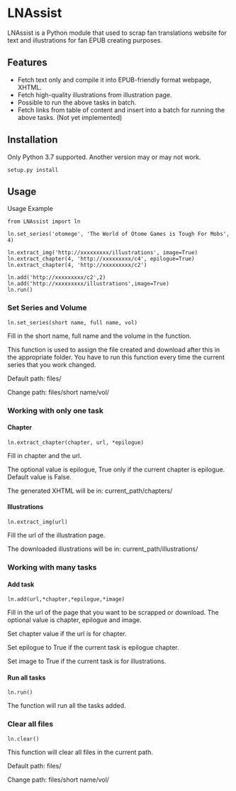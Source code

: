 # LNAssist
LNAssist is a Python module that  used to scrap fan translations website for text and illustrations for fan EPUB creating purposes.
## Features
- Fetch text only and compile it into EPUB-friendly format webpage, XHTML.
- Fetch high-quality illustrations from illustration page.
- Possible to run the above tasks in batch.
- Fetch links from table of content and insert into a batch for running the above tasks. (Not yet implemented)

## Installation
Only Python 3.7 supported. Another version may or may not work.

```
setup.py install
```

## Usage
Usage Example
```
from LNAssist import ln

ln.set_series('otomege', 'The World of Otome Games is Tough For Mobs', 4)

ln.extract_img('http://xxxxxxxxx/illustrations', image=True)
ln.extract_chapter(4, 'http://xxxxxxxxx/c4', epilogue=True)
ln.extract_chapter(4, 'http://xxxxxxxxx/c2')

ln.add('http://xxxxxxxxx/c2',2)
ln.add('http://xxxxxxxxx/illustrations',image=True)
ln.run()

```

### Set Series and Volume
```
ln.set_series(short name, full name, vol)
```
Fill in the short name, full name and the volume in the function. 

This function is used to assign the file created 
and download after this in the appropriate folder. You have to run this function every time the current series that 
you work changed.

Default path: files/

Change path: files/short name/vol/

### Working with only one task

#### Chapter
```
ln.extract_chapter(chapter, url, *epilogue)
```
Fill in chapter and the url. 

The optional value is epilogue, True only if the current chapter is epilogue. 
Default value is False.

The generated XHTML will be in: current_path/chapters/

#### Illustrations
```
ln.extract_img(url)
```
Fill the url of the illustration page.

The downloaded illustrations will be in: current_path/illustrations/

### Working with many tasks

#### Add task
```
ln.add(url,*chapter,*epilogue,*image)
```
Fill in the url of the page that you want to be scrapped or download.
The optional value is chapter, epilogue and image. 

Set chapter value if the url is for chapter.

Set epilogue to True if the current task is epilogue chapter.

Set image to True if the current task is for illustrations.

#### Run all tasks
```
ln.run()
```
The function will run all the tasks added.

### Clear all files
```
ln.clear()
```
This function will clear all files in the current path.

Default path: files/

Change path: files/short name/vol/